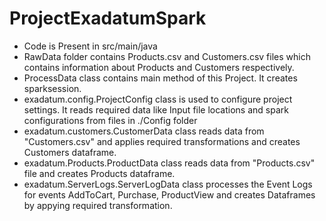 # ProjectExadatumSpark
* Code is Present in src/main/java
* RawData folder contains Products.csv and Customers.csv files which contains information about Products and Customers respectively.
* ProcessData class contains main method of this Project. It creates sparksession.
* exadatum.config.ProjectConfig class is used to configure project settings. It reads required data like Input file locations and spark configurations from files in ./Config folder
* exadatum.customers.CustomerData class reads data from "Customers.csv" and applies required transformations and creates Customers dataframe.
* exadatum.Products.ProductData class reads data from "Products.csv" file and creates Products dataframe.
* exadatum.ServerLogs.ServerLogData class processes the Event Logs for events AddToCart, Purchase, ProductView and creates Dataframes by appying required transformation.
